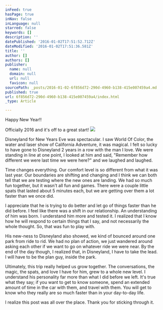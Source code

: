 ```yaml
---
inFeed: true
hasPage: true
inNav: false
inLanguage: null
starred: false
keywords: []
description: ''
datePublished: '2016-01-02T17:51:52.712Z'
dateModified: '2016-01-02T17:51:36.581Z'
title: ''
author: []
authors: []
publisher:
  name: null
  domain: null
  url: null
  favicon: null
sourcePath: _posts/2016-01-02-6f856d72-290d-4960-b138-415e007459a4.md
published: true
url: 6f856d72-290d-4960-b138-415e007459a4/index.html
_type: Article

---
```

Happy New Year!!

Officially 2016 and it's off to a great start!
![](https://s3-us-west-2.amazonaws.com/the-grid-img/p/390c2b7677a96869cc085a2c8aad503bd55c3282.jpg)

Disneyland for New Years Eve was spectacular. I saw World Of Color, the water and laser show of California Adventure, it was magical. I felt so lucky to have gone to Disneyland 2 years in a row with the man I  love. We were standing in line at one point, I looked at him and said, "Remember how different we were last time we were here?" and we laughed and laughed.

Time changes everything. Our comfort level is so different from what it was last year. Our boundaries are shifting and changing and I think we can both tell that we are testing where the new ones are landing. We had so much fun together, but it wasn't all fun and games. There were a couple little spats that lasted about 5 minutes each, but we are getting over them a lot faster than we once did.

I appreciate that he is trying to do better and let go of things faster than he did before. I feel like there was a shift in our relationship. An understanding of him was born. I understand him more and tested it. I realized that I know how he will respond to certain things that I say, and not necessarily the whole thought. So, that was fun to play with.

His new-ness to Disneyland also showed, we kind of bounced around one park from ride to rid. We had no plan of action, we just wandered around asking each other if we want to go on whatever ride we were near. By the end of the day though, I realized that, in Disneyland, I have to take the lead. I will have to be the plan guy, inside the park.

Ultimately, this trip really helped us grow together. The conversations, the magic, the spats, and love I have for him, grew to a whole new level. I understand his personality far more than what I did before we left. It's true what they say; if you want to get to know someone, spend an extended amount of time in the car with them, and travel with them. You will get to know who they really are so much faster than in your day-to-day life.

I realize this post was all over the place. Thank you for sticking through it.